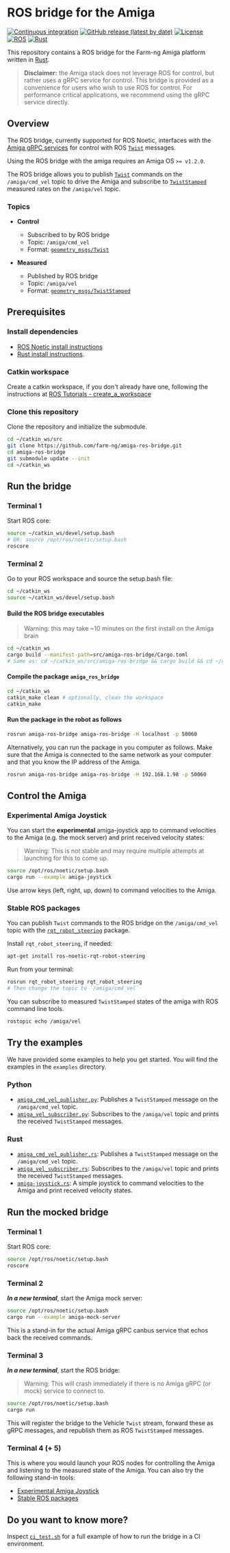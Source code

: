 # ROS bridge for the Amiga

[![Continuous integration](https://github.com/farm-ng/amiga-ros-bridge/actions/workflows/ci.yml/badge.svg)](https://github.com/farm-ng/amiga-ros-bridge/actions/workflows/ci.yml)
[![GitHub release (latest by date)](https://img.shields.io/github/v/release/farm-ng/amiga-ros-bridge)](https://github.com/farm-ng/amiga-ros-bridge/releases/latest)
[![License](https://img.shields.io/badge/License-ADK-blue.svg)](https://github.com/farm-ng/farm-ng-amiga/blob/main/LICENSE)
[![ROS](https://img.shields.io/badge/ROS-Noetic-blue)](https://www.ros.org)
[![Rust](https://img.shields.io/badge/rust-1.66.0+-93450a.svg?logo=rust)](https://www.rust-lang.org)

This repository contains a ROS bridge for the Farm-ng Amiga platform written in [Rust](https://www.rust-lang.org/).

> **Disclaimer:** the Amiga stack does not leverage ROS for control, but rather uses a gRPC service for control. This bridge is provided as a convenience for users who wish to use ROS for control. For performance critical applications, we recommend using the gRPC service directly.

## Overview

The ROS bridge, currently supported for ROS Noetic, interfaces with the [Amiga gRPC services](https://github.com/farm-ng/farm-ng-amiga) for control with ROS [`Twist`](http://docs.ros.org/en/noetic/api/geometry_msgs/html/msg/Twist.html) messages.

Using the ROS bridge with the amiga requires an Amiga OS `>= v1.2.0`.

The ROS bridge allows you to publish [`Twist`](http://docs.ros.org/en/noetic/api/geometry_msgs/html/msg/Twist.html) commands on the `/amiga/cmd_vel` topic to drive the Amiga and subscribe to [`TwistStamped`](http://docs.ros.org/en/noetic/api/geometry_msgs/html/msg/TwistStamped.html) measured rates on the  `/amiga/vel` topic.

### Topics

- **Control**
  - Subscribed to by ROS bridge
  - Topic: `/amiga/cmd_vel`
  - Format: [`geometry_msgs/Twist`](http://docs.ros.org/en/noetic/api/geometry_msgs/html/msg/Twist.html)

- **Measured**
  - Published by ROS bridge
  - Topic: `/amiga/vel`
  - Format: [`geometry_msgs/TwistStamped`](http://docs.ros.org/en/noetic/api/geometry_msgs/html/msg/TwistStamped.html)

## Prerequisites

### Install dependencies

- [ROS Noetic install instructions](http://wiki.ros.org/noetic/Installation/Ubuntu)
- [Rust install instructions](https://www.rust-lang.org/learn/get-started).


### Catkin workspace

Create a catkin workspace, if you don't already have one, following the instructions at
[ROS Tutorials - create_a_workspace](http://wiki.ros.org/catkin/Tutorials/create_a_workspace)

### Clone this repository

Clone the repository and initialize the submodule.

<!-- ** [optional] `roscd` to your ROS workspace and clone this repository there. -->

```bash
cd ~/catkin_ws/src
git clone https://github.com/farm-ng/amiga-ros-bridge.git
cd amiga-ros-bridge
git submodule update --init
cd ~/catkin_ws
```

## Run the bridge

### Terminal 1

Start ROS core:

```bash
source ~/catkin_ws/devel/setup.bash
# OR: source /opt/ros/noetic/setup.bash
roscore
```

### Terminal 2

Go to your ROS workspace and source the setup.bash file:

```bash
cd ~/catkin_ws
source ~/catkin_ws/devel/setup.bash
```

#### Build the ROS bridge executables

> Warning: this may take ~10 minutes on the first install on the Amiga brain

```bash
cd ~/catkin_ws
cargo build --manifest-path=src/amiga-ros-bridge/Cargo.toml
# Same as: cd ~/catkin_ws/src/amiga-ros-bridge && cargo build && cd ~/catkin_ws
```

#### Compile the package `amiga_ros_bridge`

```bash
cd ~/catkin_ws
catkin_make clean # optionally, clean the workspace
catkin_make
```

#### Run the package in the robot as follows

```bash
rosrun amiga-ros-bridge amiga-ros-bridge -H localhost -p 50060
```

Alternatively, you can run the package in you computer as follows.
Make sure that the Amiga is connected to the same network as your computer
and that you know the IP address of the Amiga.

```bash
rosrun amiga-ros-bridge amiga-ros-bridge -H 192.168.1.98 -p 50060
```

## Control the Amiga

### Experimental Amiga Joystick

You can start the **experimental** amiga-joystick app to command velocities
to the Amiga (e.g. the mock server) and print received velocity states:

> Warning: This is not stable and may require multiple attempts at launching for this to come up.

```bash
source /opt/ros/noetic/setup.bash
cargo run --example amiga-joystick
```

Use arrow keys (left, right, up, down) to command velocities to the Amiga.

### Stable ROS packages

You can publish `Twist` commands to the ROS bridge on the `/amiga/cmd_vel` topic with the [`rqt_robot_steering`](http://wiki.ros.org/rqt_robot_steering) package.

Install `rqt_robot_steering`, if needed:

```bash
apt-get install ros-noetic-rqt-robot-steering
```

Run from your terminal:

```bash
rosrun rqt_robot_steering rqt_robot_steering
# Then change the topic to `/amiga/cmd_vel`
```

You can subscribe to measured `TwistStamped` states of the amiga with ROS command line tools.

```bash
rostopic echo /amiga/vel
```

## Try the examples

We have provided some examples to help you get started. You will find the examples in the `examples` directory.

### Python

- [`amiga_cmd_vel_publisher.py`](examples/amiga_cmd_vel_publisher.py): Publishes a `TwistStamped` message on the `/amiga/cmd_vel` topic.
- [`amiga_vel_subscriber.py`](examples/amiga_vel_subscriber.py): Subscribes to the `/amiga/vel` topic and prints the received `TwistStamped` messages.

### Rust

- [`amiga_cmd_vel_publisher.rs`](examples/amiga_cmd_vel_publisher.rs): Publishes a `TwistStamped` message on the `/amiga/cmd_vel` topic.
- [`amiga_vel_subscriber.rs`](examples/amiga_vel_subscriber.rs): Subscribes to the `/amiga/vel` topic and prints the received `TwistStamped` messages.
- [`amiga-joystick.rs`](examples/amiga-joystick.rs): A simple joystick to command velocities to the Amiga and print received velocity states.

## Run the mocked bridge

### Terminal 1

Start ROS core:

```bash
source /opt/ros/noetic/setup.bash
roscore
```

### Terminal 2

***In a new terminal***, start the Amiga mock server:

```bash
source /opt/ros/noetic/setup.bash
cargo run --example amiga-mock-server
```

This is a stand-in for the actual Amiga gRPC canbus service that echos back the received commands.

### Terminal 3

***In a new terminal***, start the ROS bridge:

> Warning: This will crash immediately if there is no Amiga gRPC (or mock) service to connect to.

```bash
source /opt/ros/noetic/setup.bash
cargo run
```

This will register the bridge to the Vehicle `Twist` stream, forward these as gRPC messages, and republish them as ROS `TwistStamped` messages.

### Terminal 4 (+ 5)

This is where you would launch your ROS nodes for controlling the Amiga and listening to the measured state of the Amiga.
You can also try the following stand-in tools:

- [Experimental Amiga Joystick](#experimental-amiga-joystick)
- [Stable ROS packages](#stable-ros-packages)

## Do you want to know more?

Inspect [`ci_test.sh`](ci_test.sh) for a full example of how to run the bridge in a CI environment.
